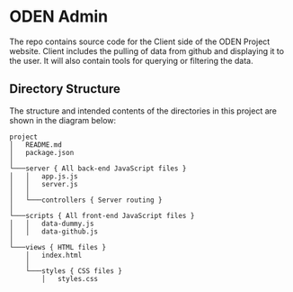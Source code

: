 # ODEN Admin
The repo contains source code for the Client side of the ODEN Project website. Client includes the pulling of data from github and displaying it to the user. It will also contain tools for querying or filtering the data.

## Directory Structure
The structure and intended contents of the directories in this project are shown in the diagram below:

```
project
│   README.md
│   package.json    
│
└───server { All back-end JavaScript files }
│   │   app.js.js
│   │   server.js
│   │
│   └───controllers { Server routing }
│
└───scripts { All front-end JavaScript files }
│   │   data-dummy.js
│   │   data-github.js
│
└───views { HTML files }
    │   index.html
    │
    └───styles { CSS files }
        │   styles.css
```